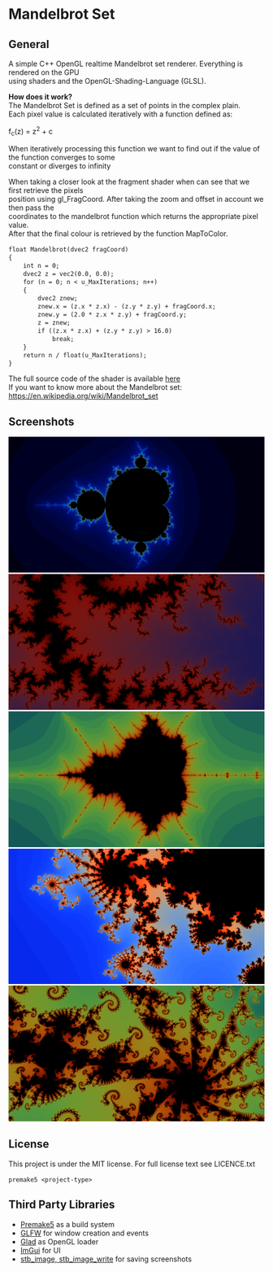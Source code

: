 # Mandelbrot Set
## General

A simple C++ OpenGL realtime Mandelbrot set renderer. Everything is rendered on the GPU <br> 
using shaders and the OpenGL-Shading-Language (GLSL).

<b> How does it work?</b> <br>
The Mandelbrot Set is defined as a set of points in the complex plain. <br>
Each pixel value is calculated iteratively with a function defined as:

f<sub>c</sub>(z) = z<sup>2</sup> + c

When iteratively processing this function we want to find out if the value of the function converges to some <br> constant or diverges to infinity

When taking a closer look at the fragment shader when can see that we first retrieve the pixels<br> position using gl_FragCoord. After taking the zoom and offset in account we then pass the <br>
coordinates to the mandelbrot function which returns the appropriate pixel value. <br>
After that the final colour is retrieved by the function MapToColor.

```
float Mandelbrot(dvec2 fragCoord)
{
	int n = 0;
	dvec2 z = vec2(0.0, 0.0);
	for (n = 0; n < u_MaxIterations; n++)
	{
		dvec2 znew;
		znew.x = (z.x * z.x) - (z.y * z.y) + fragCoord.x;
		znew.y = (2.0 * z.x * z.y) + fragCoord.y;
		z = znew;
		if ((z.x * z.x) + (z.y * z.y) > 16.0)
			break;
	}
	return n / float(u_MaxIterations);
}
```
The full source code of the shader is available [here](/MandelbrotSet/Shaders/Mandelbrot.glsl)<br>
If you want to know more about the Mandelbrot set: https://en.wikipedia.org/wiki/Mandelbrot_set


## Screenshots

![Screenshot1](/MandelbrotSet/Screenshot1.png?raw=true) <br>
![Screenshot2](/MandelbrotSet/Screenshot2.png?raw=true) <br>
![Screenshot3](/MandelbrotSet/Screenshot3.png?raw=true) <br>
![Screenshot4](/MandelbrotSet/Screenshot4.png?raw=true) <br>
![Screenshot4](/MandelbrotSet/Screenshot5.png?raw=true) <br>


## License
This project is under the MIT license. For full license text see LICENCE.txt

    premake5 <project-type>
    
    
## Third Party Libraries
* [Premake5](https://premake.github.io/) as a build system
* [GLFW](https://www.glfw.org/) for window creation and events
* [Glad](https://glad.dav1d.de/) as OpenGL loader
* [ImGui](https://github.com/ocornut/imgui) for UI
* [stb_image, stb_image_write](https://github.com/nothings/stb) for saving screenshots
